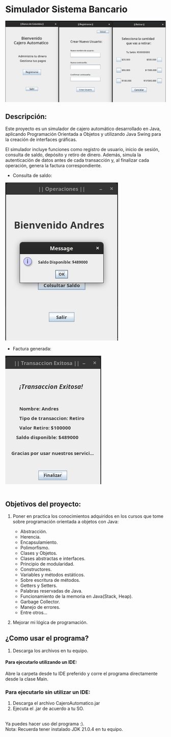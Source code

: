 # Simulador Sistema Bancario

![Imagen de Muestra](images/demo.png)

## Descripción:
Este proyecto es un simulador de cajero automático desarrollado
en Java, aplicando Programación Orientada a Objetos y utilizando
Java Swing para la creación de interfaces gráficas.

El simulador incluye funciones como registro de usuario, inicio
de sesión, consulta de saldo, depósito y retiro de dinero. Además,
simula la autenticación de datos antes de cada transacción y, al
finalizar cada operación, genera la factura correspondiente.
<br>

- Consulta de saldo:

![saldo.png](images/saldo.png)

- Factura generada:

![factura.png](images/factura.png)
<br><br>
    
## Objetivos del proyecto:
1. Poner en practica los conocimientos adquiridos en los cursos que tome sobre
programación orientada a objetos con Java:
    
    - Abstracción.
    - Herencia.
    - Encapsulamiento.
    - Polimorfismo.
    - Clases y Objetos.
    - Clases abstractas e interfaces.
    - Principio de modularidad.
    - Constructores.
    - Variables y métodos estáticos.
    - Sobre escritura de métodos.
    - Getters y Setters.
    - Palabras reservadas de Java.
    - Funcionamiento de la memoria en Java(Stack, Heap).
    - Garbage Collector.
    - Manejo de errores.
    - Entre otros...
      <br>
2. Mejorar mi lógica de programación.

## ¿Como usar el programa?
1. Descarga los archivos en tu equipo.

#### Para ejecutarlo utilizando un IDE:
Abre la carpeta desde tu IDE preferido y corre el programa directamente
desde la clase Main.

### Para ejecutarlo sin utilizar un IDE:
1. Descarga el archivo CajeroAutomatico.jar
2. Ejecuta el .jar de acuerdo a tu SO.
<br>
Ya puedes hacer uso del programa :).
<br>
Nota: Recuerda tener instalado JDK 21.0.4 en tu equipo.
